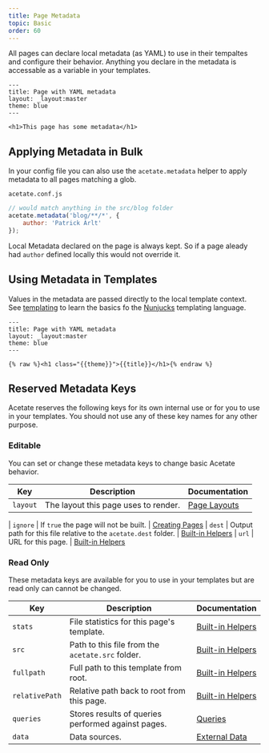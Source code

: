 ```yaml
---
title: Page Metadata
topic: Basic
order: 60
---
```


All pages can declare local metadata (as YAML) to use in their tempaltes and configure their behavior. Anything you declare in the metadata is accessable as a variable in your templates.

```
---
title: Page with YAML metadata
layout: _layout:master
theme: blue
---

<h1>This page has some metadata</h1>
```

## Applying Metadata in Bulk

In your config file you can also use the `acetate.metadata` helper to apply metadata to all pages matching a glob.

<code class="filename">acetate.conf.js</code>
```js
// would match anything in the src/blog folder
acetate.metadata('blog/**/*', {
    author: 'Patrick Arlt'
});
```

Local Metadata declared on the page is always kept. So if a page aleady had `author` defined locally this would not override it.

## Using Metadata in Templates

Values in the metadata are passed directly to the local template context. See [templating](/documentation/templating) to learn the basics fo the [Nunjucks](https://mozilla.github.io/nunjucks/) templating language.

```
---
title: Page with YAML metadata
layout: _layout:master
theme: blue
---

{% raw %}<h1 class="{{theme}}">{{title}}</h1>{% endraw %}
```

## Reserved Metadata Keys

Acetate reserves the following keys for its own internal use or for you to use in your templates. You should not use any of these key names for any other purpose.

### Editable

You can set or change these metadata keys to change basic Acetate behavior.

| Key | Description | Documentation |
| --- | ----------- | ------------- |
| `layout` | The layout this page uses to render. | [Page Layouts](/documentation/layouts/)

| `ignore` | If `true` the page will not be built. | [Creating Pages](/documentation/creating-pages)
| `dest` | Output path for this file relative to the `acetate.dest` folder. | [Built-in Helpers](/documentation/built-in-helpers)
| `url` | URL for this page. | [Built-in Helpers](/documentation/built-in-helpers)

### Read Only

These metadata keys are available for you to use in your templates but are read only can cannot be changed.

| Key | Description | Documentation |
| --- | ----------- | ------------- |
| `stats` | File statistics for this page's template. | [Built-in Helpers](/documentation/built-in-helpers)
| `src` | Path to this file from the `acetate.src` folder. | [Built-in Helpers](/documentation/built-in-helpers)
| `fullpath` | Full path to this template from root. | [Built-in Helpers](/documentation/built-in-helpers)
| `relativePath` | Relative path back to root from this page. | [Built-in Helpers](/documentation/built-in-helpers)
| `queries` | Stores results of queries performed against pages. | [Queries](/documentation/querying-pages/)
| `data` | Data sources. | [External Data](/documentation/external-data)
